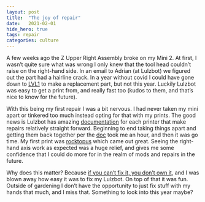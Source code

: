 ```yaml
---
layout:	post
title:	"The joy of repair"
date:	2021-02-01
hide_hero: true
tags: repair
categories: culture
---
```


A few weeks ago the Z Upper Right Assembly broke on my Mini 2. At first, I wasn’t quite sure what was wrong I only knew that the tool head couldn’t raise on the right-hand side. In an email to Adrian (at Lulzbot) we figured out the part had a hairline crack. In a year without covid I could have gone down to [LVL1](https://www.lvl1.org/) to make a replacement part, but not this year. Luckily Lulzbot was easy to get a print from, and really fast too (kudos to them, and that’s nice to know for the future).

With this being my first repair I was a bit nervous. I had never taken my mini apart or tinkered too much instead opting for that with my prints. The good news is Lulzbot has amazing [documentation](https://ohai.lulzbot.com/) for each printer that make repairs relatively straight forward. Beginning to end taking things apart and getting them back together per the [doc](https://ohai.lulzbot.com/project/z-axis-right-assembly-mini2/mini-2/) took me an hour, and then it was go time. My first print was [rocktopus](https://www.lulzbot.com/content/meet-rocktopus) which came out great. Seeing the right-hand axis work as expected was a huge relief, and gives me some confidence that I could do more for in the realm of mods and repairs in the future.

Why does this matter? Because [if you can’t fix it, you don’t own it](https://www.ifixit.com/Manifesto), and I was blown away how easy it was to fix my Lulzbot. On top of that it was fun. Outside of gardening I don’t have the opportunity to just fix stuff with my hands that much, and I miss that. Something to look into this year maybe?
